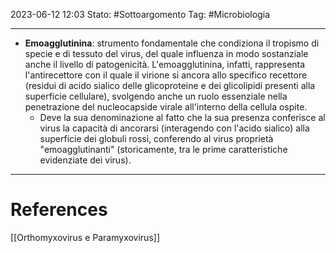 2023-06-12 12:03
Stato: #Sottoargomento 
Tag: #Microbiologia 

---
- **Emoagglutinina**: strumento fondamentale che condiziona il tropismo di specie e di tessuto del virus, del quale influenza in modo sostanziale anche il livello di patogenicità. L'emoagglutinina, infatti, rappresenta l'antirecettore con il quale il virione si ancora allo specifico recettore (residui di acido sialico delle glicoproteine e dei glicolipidi presenti alla superficie cellulare), svolgendo anche un ruolo essenziale nella penetrazione del nucleocapside virale all'interno della cellula ospite.
	- Deve la sua denominazione al fatto che la sua presenza conferisce al virus la capacità di ancorarsi (interagendo con l'acido sialico) alla superficie dei globuli rossi, conferendo al virus proprietà "emoagglutinanti" (storicamente, tra le prime caratteristiche evidenziate dei virus).

---
# References
[[Orthomyxovirus e Paramyxovirus]]
